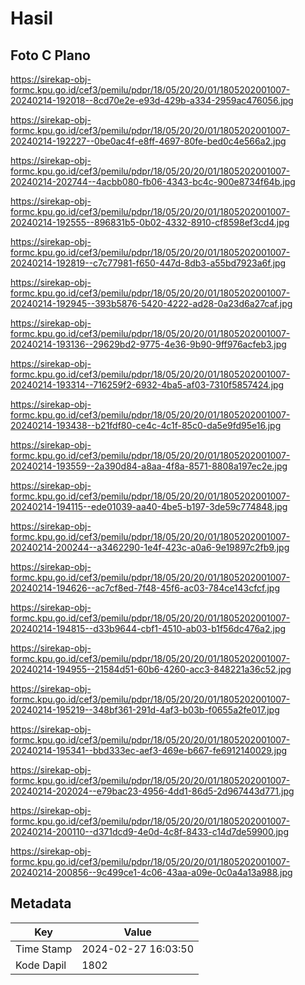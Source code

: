 # Hasil

## Foto C Plano

https://sirekap-obj-formc.kpu.go.id/cef3/pemilu/pdpr/18/05/20/20/01/1805202001007-20240214-192018--8cd70e2e-e93d-429b-a334-2959ac476056.jpg

https://sirekap-obj-formc.kpu.go.id/cef3/pemilu/pdpr/18/05/20/20/01/1805202001007-20240214-192227--0be0ac4f-e8ff-4697-80fe-bed0c4e566a2.jpg

https://sirekap-obj-formc.kpu.go.id/cef3/pemilu/pdpr/18/05/20/20/01/1805202001007-20240214-202744--4acbb080-fb06-4343-bc4c-900e8734f64b.jpg

https://sirekap-obj-formc.kpu.go.id/cef3/pemilu/pdpr/18/05/20/20/01/1805202001007-20240214-192555--896831b5-0b02-4332-8910-cf8598ef3cd4.jpg

https://sirekap-obj-formc.kpu.go.id/cef3/pemilu/pdpr/18/05/20/20/01/1805202001007-20240214-192819--c7c77981-f650-447d-8db3-a55bd7923a6f.jpg

https://sirekap-obj-formc.kpu.go.id/cef3/pemilu/pdpr/18/05/20/20/01/1805202001007-20240214-192945--393b5876-5420-4222-ad28-0a23d6a27caf.jpg

https://sirekap-obj-formc.kpu.go.id/cef3/pemilu/pdpr/18/05/20/20/01/1805202001007-20240214-193136--29629bd2-9775-4e36-9b90-9ff976acfeb3.jpg

https://sirekap-obj-formc.kpu.go.id/cef3/pemilu/pdpr/18/05/20/20/01/1805202001007-20240214-193314--716259f2-6932-4ba5-af03-7310f5857424.jpg

https://sirekap-obj-formc.kpu.go.id/cef3/pemilu/pdpr/18/05/20/20/01/1805202001007-20240214-193438--b21fdf80-ce4c-4c1f-85c0-da5e9fd95e16.jpg

https://sirekap-obj-formc.kpu.go.id/cef3/pemilu/pdpr/18/05/20/20/01/1805202001007-20240214-193559--2a390d84-a8aa-4f8a-8571-8808a197ec2e.jpg

https://sirekap-obj-formc.kpu.go.id/cef3/pemilu/pdpr/18/05/20/20/01/1805202001007-20240214-194115--ede01039-aa40-4be5-b197-3de59c774848.jpg

https://sirekap-obj-formc.kpu.go.id/cef3/pemilu/pdpr/18/05/20/20/01/1805202001007-20240214-200244--a3462290-1e4f-423c-a0a6-9e19897c2fb9.jpg

https://sirekap-obj-formc.kpu.go.id/cef3/pemilu/pdpr/18/05/20/20/01/1805202001007-20240214-194626--ac7cf8ed-7f48-45f6-ac03-784ce143cfcf.jpg

https://sirekap-obj-formc.kpu.go.id/cef3/pemilu/pdpr/18/05/20/20/01/1805202001007-20240214-194815--d33b9644-cbf1-4510-ab03-b1f56dc476a2.jpg

https://sirekap-obj-formc.kpu.go.id/cef3/pemilu/pdpr/18/05/20/20/01/1805202001007-20240214-194955--21584d51-60b6-4260-acc3-848221a36c52.jpg

https://sirekap-obj-formc.kpu.go.id/cef3/pemilu/pdpr/18/05/20/20/01/1805202001007-20240214-195219--348bf361-291d-4af3-b03b-f0655a2fe017.jpg

https://sirekap-obj-formc.kpu.go.id/cef3/pemilu/pdpr/18/05/20/20/01/1805202001007-20240214-195341--bbd333ec-aef3-469e-b667-fe6912140029.jpg

https://sirekap-obj-formc.kpu.go.id/cef3/pemilu/pdpr/18/05/20/20/01/1805202001007-20240214-202024--e79bac23-4956-4dd1-86d5-2d967443d771.jpg

https://sirekap-obj-formc.kpu.go.id/cef3/pemilu/pdpr/18/05/20/20/01/1805202001007-20240214-200110--d371dcd9-4e0d-4c8f-8433-c14d7de59900.jpg

https://sirekap-obj-formc.kpu.go.id/cef3/pemilu/pdpr/18/05/20/20/01/1805202001007-20240214-200856--9c499ce1-4c06-43aa-a09e-0c0a4a13a988.jpg


## Metadata

| Key        | Value               |
| ---------- | ------------------- |
| Time Stamp | 2024-02-27 16:03:50 |
| Kode Dapil | 1802                |



